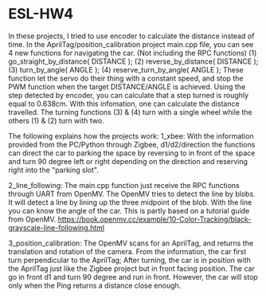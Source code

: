 # ESL-HW4

In these projects, I tried to use encoder to calculate the distance instead of time.
In the AprilTag/position_calibration project main.cpp file, you can see 4 new functions for navigating the car. (Not including the RPC functions)
(1) go_straight_by_distance( DISTANCE );
(2) reverse_by_distance( DISTANCE );
(3) turn_by_angle( ANGLE );
(4) reserve_turn_by_angle( ANGLE );
These function let the servo do their thing with a constant speed, and stop the PWM function when the target DISTANCE/ANGLE is achieved.
Using the step detected by encoder, you can calculate that a step turned is roughly equal to  0.638cm. 
With this infomation, one can calculate the distance travelled.
The turning functions (3) & (4) turn with a single wheel while the others (1) & (2) turn with two.

The following explains how the projects work:
1_xbee:
With the information provided from the PC/Python through Zigbee, d1/d2/direction 
the functions can direct the car to parking the space 
by reversing to in front of the space and turn 90 degree left or right 
depending on the direction and reserving right into the "parking slot".

2_line_following:
The main.cpp function just receive the RPC functions through UART from OpenMV.
The OpenMV tries to detect the line by blobs.
It will detect a line by lining up the three midpoint of the blob.
With the line you can know the angle of the car.
This is partly based on a tutorial guide from OpenMV.
https://book.openmv.cc/example/10-Color-Tracking/black-grayscale-line-following.html

3_position_calibration:
The OpenMV scans for an AprilTag, and returns the translation and rotation of the camera.
From the information, the car first turn perpendicular to the AprilTag;
After turning, the car is in position with the AprilTag just like the Zigbee project but in front facing position.
The car go in front d1 and turn 90 degree and run in front.
However, the car will stop only when the Ping returns a distance close enough.
